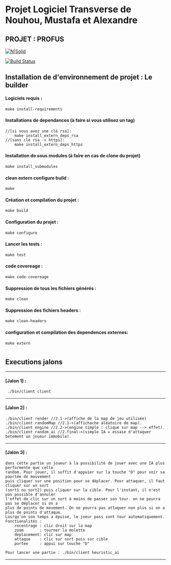 
# Projet Logiciel Transverse de Nouhou, Mustafa et Alexandre

## PROJET : PROFUS

[![N|Solid](https://cldup.com/dTxpPi9lDf.thumb.png)](https://nodesource.com/products/nsolid)

[![Build Status](https://travis-ci.org/joemccann/dillinger.svg?branch=master)](https://travis-ci.org/joemccann/dillinger)

## Installation de d'environnement de projet : Le builder

#### Logiciels requis :
    make install-requirements
#### Installations de dependances (à faire si vous utilisez un tag)
    //[si vous avez une clé rsa]:
        make install_extern_deps_rsa
    //[sans clé rsa -> https]:
        make install_extern_deps_https
#### Installation de sous modules (à faire en cas de clone du projet)
    make install_submodules
#### clean extern configure build :
    make
#### Création et compilation du projet :
    make build
#### Configuration du projet :
    make configure
#### Lancer les tests :
    make test
#### code covereage :
    make code-covereage
#### Suppression de tous les fichiers générés :
    make clean
#### Suppression des fichiers headers :
    make clean-headers
#### configuration et compilation des dependences externes:
    make extern


#

## Executions jalons


---
#### [Jalon 1] :   
 
     ./bin/client client
---
#### [Jalon 2] :
    ./bin/client render //2.1->(affiche de la map de jeu utilisée)
    ./bin/client randomMap //2.1->(affichache aléatoire de map).
    ./bin/client engine //2.2->(engine simple : clique sur map --> effet).
    ./bin/client random_ai //2.final->(simple IA = essaie d'attaquer betement un joueur immobile).
---
#### [Jalon 3] :
    dans cette partie un joueur à la possibilité de jouer avec une IA plus performente que celle 
    random. Pour jouer, il suffit d'appuier sur la touche "D" pour voir sa paortée de mouvement 
    puis cliquer sur une position pour se déplacer. Pour attaquer, il faut cliquer sur un sort 
    (sort1 ou sort2) puis cliquer sur la cible. Pour l'instant, il n'est pas possible d'annuler 
    l'effet de clic sur un sort à moins de passer son tour. on ne pourra pas se déplacer si on a 
    plus de points de movement. On ne pourra pas attaquer non plus si on a plus de points d'attaque. 
    Losrqu'on son temps a épuisé, le joeur pass sont tour automatiquement.
    Fonctionalités : 
        recentrage : clic droit sur la map
        zoom       : tourner la molette
        deplacement: clic sur map
        attaque    : clic sur sort puis sur cible
        portee     : appui sur touche "D"
    
    Pour lancer une partie : ./bin/client heuristic_ai
---
